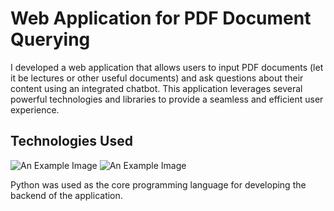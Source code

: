 <h1>Web Application for PDF Document Querying</h1>

I developed a web application that allows users to input PDF documents (let it be lectures or other useful documents) and ask questions about their content using an integrated chatbot. This application leverages several powerful technologies and libraries to provide a seamless and efficient user experience.


<h2>Technologies Used</h2>

<img src="https://www.example.com/images/example-image.jpg" alt="An Example Image">


<img src="https://www.example.com/images/example-image.jpg" alt="An Example Image">





Python was used as the core programming language for developing the backend of the application.



